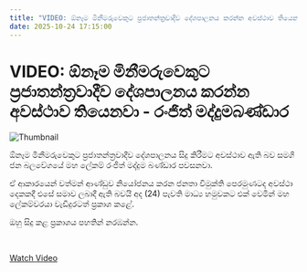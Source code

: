 ```yaml
---
title: "VIDEO: ඕනෑම මිනීමරුවෙකුට ප්‍රජාතන්ත්‍රවාදීව දේශපාලනය කරන්න අවස්ථාව තියෙනවා - රංජිත් මද්දුමබණ්ඩාර"
date: 2025-10-24 17:15:00
---
```


# VIDEO: ඕනෑම මිනීමරුවෙකුට ප්‍රජාතන්ත්‍රවාදීව දේශපාලනය කරන්න අවස්ථාව තියෙනවා - රංජිත් මද්දුමබණ්ඩාර

![Thumbnail](https://helakuru.sgp1.cdn.digitaloceanspaces.com/esana/images/lib/ranjith-maddu-video.jpg)

ඕනෑම මිනීමරුවෙකුට ප්‍රජාතන්ත්‍රවාදීව දේශපාලනය සිදු කිරීමට අවස්ථාව ඇති බව සමගි ජන බලවේගයේ මහ ලේකම් රංජිත් මද්දුම බණ්ඩාර පවසනවා.

ඒ ආකාරයෙන් වත්මන් ආණ්ඩුව නියෝජනය කරන ජනතා විමුක්ති පෙරමුණටද අවස්ථා දෙකකදී එසේ සමාව ලබාදී ඇති බවයි අද (24) පැවති මාධ්‍ය හමුවකට එක් වෙමින් මහ ලේකම්වරයා වැඩිදුරටත් ප්‍රකාශ කළේ.

ඔහු සිදු කළ ප්‍රකාශය පහතින් නරඹන්න.

 

[Watch Video](https://youtube.com/embed/0PG_0Vkj5eQ)

